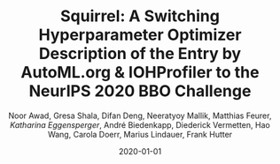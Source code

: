 ---
title: "Squirrel: A Switching Hyperparameter Optimizer Description of the Entry by AutoML.org & IOHProfiler to the NeurIPS 2020 BBO Challenge"
author: "Noor Awad, Gresa Shala, Difan Deng, Neeratyoy Mallik, Matthias Feurer, *Katharina Eggensperger*, André Biedenkapp, Diederick Vermetten, Hao Wang, Carola Doerr, Marius Lindauer, Frank Hutter"
collection: publications
permalink: /publication/2020-arxiv-Squirrel
date: 2020-01-01
venue: 'arXiv:2012.08180 [cs.LG]'
arxiv: 'https://arxiv.org/abs/2012.08180'
code: 'https://github.com/automl/Squirrel-Optimizer-BBO-NeurIPS20-automlorg'
excerpt: 'Optimizer description for the [NeurIPS 2020 BBO competition](https://bbochallenge.com/leaderboard). Squirrel won the competition´s warm-starting friendly [leaderboard](https://bbochallenge.com/altleaderboard)'
---